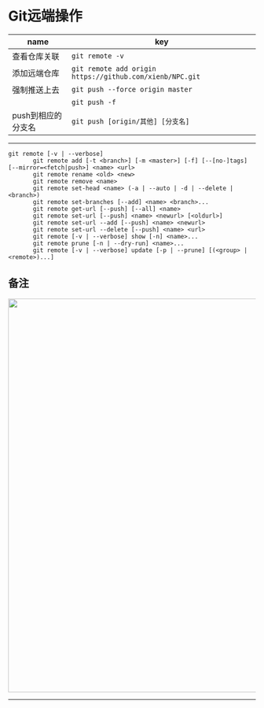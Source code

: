 # Git远端操作

| name               | key                                                      |
| ------------------ | -------------------------------------------------------- |
| 查看仓库关联       | `git remote -v`                                          |
| 添加远端仓库       | `git remote add origin https://github.com/xienb/NPC.git` |
| 强制推送上去       | `git push --force origin master`                         |
|                    | `git push -f`                                            |
| push到相应的分支名 | `git push [origin/其他] [分支名]`                        |

---

```shell
git remote [-v | --verbose]
       git remote add [-t <branch>] [-m <master>] [-f] [--[no-]tags] [--mirror=<fetch|push>] <name> <url>
       git remote rename <old> <new>
       git remote remove <name>
       git remote set-head <name> (-a | --auto | -d | --delete | <branch>)
       git remote set-branches [--add] <name> <branch>...
       git remote get-url [--push] [--all] <name>
       git remote set-url [--push] <name> <newurl> [<oldurl>]
       git remote set-url --add [--push] <name> <newurl>
       git remote set-url --delete [--push] <name> <url>
       git remote [-v | --verbose] show [-n] <name>...
       git remote prune [-n | --dry-run] <name>...
       git remote [-v | --verbose] update [-p | --prune] [(<group> | <remote>)...]
```

## 备注

<div align=center><a href="https://gitee.com/iotxiaohu/blog">
    <img width="800" src="https://gitee.com/iotxiaohu/image/raw/master/gitee_vx/gitee_vx.png"/>
</a></div>

---
